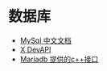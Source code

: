 # 数据库

- [MySql 中文文档](https://www.docs4dev.com/docs/zh/mysql/5.7/reference)
- [X DevAPI](https://dev.mysql.com/doc/x-devapi-userguide/en/)
- [Mariadb 提供的c++接口](https://mariadb.com/docs/clients/connector-cpp/)
